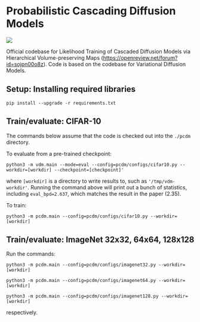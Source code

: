 # Probabilistic Cascading Diffusion Models
![](https://github.com/lihenryhfl/pcdm/blob/main/pcdm.gif)

Official codebase for Likelihood Training of Cascaded Diffusion Models via Hierarchical Volume-preserving Maps (https://openreview.net/forum?id=sojpn00o8z). Code is based on the codebase for Variational Diffusion Models.

## Setup: Installing required libraries

```
pip install --upgrade -r requirements.txt
```

## Train/evaluate: CIFAR-10

The commands below assume that the code is checked out into the `./pcdm` directory.

To evaluate from a pre-trained checkpoint:
```
python3 -m vdm.main --mode=eval --config=pcdm/configs/cifar10.py --workdir=[workdir] --checkpoint=[checkpoint]'
```
where `[workdir]` is a directory to write results to, such as `'/tmp/vdm-workdir'`. Running the command above will print out a bunch of statistics, including `eval_bpd=2.637`, which matches the result in the paper (2.35).

To train:
```
python3 -m pcdm.main --config=pcdm/configs/cifar10.py --workdir=[workdir]
```

## Train/evaluate: ImageNet 32x32, 64x64, 128x128

Run the commands:
```
python3 -m pcdm.main --config=pcdm/configs/imagenet32.py --workdir=[workdir]
```

```
python3 -m pcdm.main --config=pcdm/configs/imagenet64.py --workdir=[workdir]
```

```
python3 -m pcdm.main --config=pcdm/configs/imagenet128.py --workdir=[workdir]
```
respectively.
